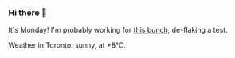 ### Hi there :wave:

It's Monday! I'm probably working for [this bunch](https://github.com/kohofinancial), de-flaking a test.

Weather in Toronto: sunny, at +8°C.
